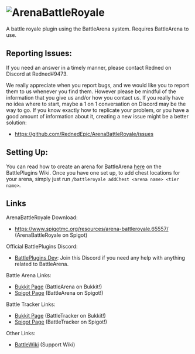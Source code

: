 ![ArenaBattleRoyale](https://i.imgur.com/5R1Raad.png "ArenaBattleRoyale")
=========================================================================

A battle royale plugin using the BattleArena system. Requires BattleArena to use.


Reporting Issues:
---------
If you need an answer in a timely manner, please contact Redned on Discord at Redned#9473.

We really appreciate when you report bugs, and we would like you to report them to us whenever you find them.
However please be mindful of the information that you give us and/or how you contact us. If you really have no
idea where to start, maybe a 1 on 1 conversation on Discord may be the way to go. If you know exactly how to replicate your problem, or
you have a good amount of information about it, creating a new issue might be a better solution:


* https://github.com/RednedEpic/ArenaBattleRoyale/issues

Setting Up:
------------
You can read how to create an arena for BattleArena [here](https://wiki.battleplugins.org/BattleArena/Creating_Arenas) on the BattlePlugins Wiki.
Once you have one set up, to add chest locations for your arena, simply just run `/battleroyale addChest <arena name> <tier name>`.

Links
------------
ArenaBattleRoyale Download:
* https://www.spigotmc.org/resources/arena-battleroyale.65557/ (ArenaBattleRoyale on Spigot)

Official BattlePlugins Discord:
* [BattlePlugins Dev](https://discord.gg/tMVPVJf): Join this Discord if you need any help with anything related to BattleArena.

Battle Arena Links:
* [Bukkit Page](http://dev.bukkit.org/bukkit-plugins/battlearena2/) (BattleArena on Bukkit!)
* [Spigot Page](http://spigotmc.org/resources/battle-arena.2164/) (BattleArena on Spigot!)

Battle Tracker Links:
* [Bukkit Page](http://dev.bukkit.org/bukkit-plugins/battletracker2/) (BattleTracker on Bukkit!)
* [Spigot Page](http://spigotmc.org/resources/battletracker.2165/) (BattleTracker on Spigot!)

Other Links:
* [BattleWiki](http://wiki.battleplugins.org) (Support Wiki)
